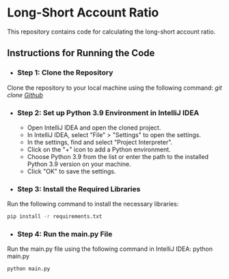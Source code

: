 # Long-Short Account Ratio
 This repository contains code for calculating the long-short account ratio.

## Instructions for Running the Code
- ### Step 1: Clone the Repository
Clone the repository to your local machine using the following command:
*git clone [Github]([https://github.com](https://github.com/danghung-Ptit/long-short-account-ratio.git))*

- ### Step 2: Set up Python 3.9 Environment in IntelliJ IDEA
  <ul>
  <li>Open IntelliJ IDEA and open the cloned project.</li>
  <li>In IntelliJ IDEA, select "File" > "Settings" to open the settings.</li>
  <li>In the settings, find and select "Project Interpreter".</li>
  <li>Click on the "+" icon to add a Python environment.</li>
  <li>Choose Python 3.9 from the list or enter the path to the installed Python 3.9 version on your machine.</li>
  <li>Click "OK" to save the settings.</li>
  
  </ul>

- ### Step 3: Install the Required Libraries
Run the following command to install the necessary libraries:
```sh
pip install -r requirements.txt
```

- ### Step 4: Run the main.py File
Run the main.py file using the following command in IntelliJ IDEA:
python main.py

```sh
python main.py
```
